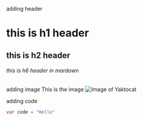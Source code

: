 adding header
# this is h1 header
## this is h2 header
###### this is h6 header in mardown

adding image
This is the image
![Image of Yaktocat](https://octodex.github.com/images/yaktocat.png)


adding code
```C# code
var code = "Hello"
```
